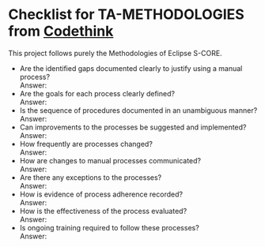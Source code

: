 # Checklist for TA-METHODOLOGIES from [Codethink](https://codethinklabs.gitlab.io/trustable/trustable/print_page.html)

This project follows purely the Methodologies of Eclipse S-CORE.

* Are the identified gaps documented clearly to justify using a manual process? <br>
    Answer:  
* Are the goals for each process clearly defined? <br>
    Answer:  
* Is the sequence of procedures documented in an unambiguous manner? <br>
    Answer:  
* Can improvements to the processes be suggested and implemented? <br>
    Answer:  
* How frequently are processes changed? <br>
    Answer:  
* How are changes to manual processes communicated? <br>
    Answer:  
* Are there any exceptions to the processes? <br>
    Answer:  
* How is evidence of process adherence recorded? <br>
    Answer:  
* How is the effectiveness of the process evaluated? <br>
    Answer:  
* Is ongoing training required to follow these processes? <br>
    Answer:  